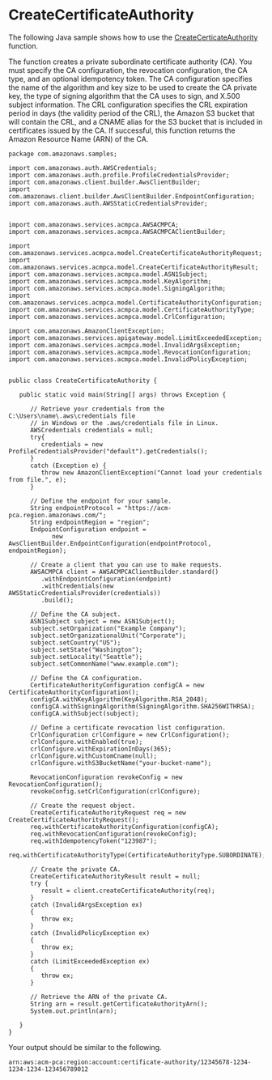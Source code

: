 # CreateCertificateAuthority<a name="JavaApi-CreatePrivateCertificateAuthority"></a>

The following Java sample shows how to use the [CreateCerticateAuthority](https://docs.aws.amazon.com/acm-pca/latest/APIReference/API_CreateCertificateAuthority.html) function\.

The function creates a private subordinate certificate authority \(CA\)\. You must specify the CA configuration, the revocation configuration, the CA type, and an optional idempotency token\. The CA configuration specifies the name of the algorithm and key size to be used to create the CA private key, the type of signing algorithm that the CA uses to sign, and X\.500 subject information\. The CRL configuration specifies the CRL expiration period in days \(the validity period of the CRL\), the Amazon S3 bucket that will contain the CRL, and a CNAME alias for the S3 bucket that is included in certificates issued by the CA\. If successful, this function returns the Amazon Resource Name \(ARN\) of the CA\. 

```
package com.amazonaws.samples;

import com.amazonaws.auth.AWSCredentials;
import com.amazonaws.auth.profile.ProfileCredentialsProvider;
import com.amazonaws.client.builder.AwsClientBuilder;
import com.amazonaws.client.builder.AwsClientBuilder.EndpointConfiguration;
import com.amazonaws.auth.AWSStaticCredentialsProvider;


import com.amazonaws.services.acmpca.AWSACMPCA;
import com.amazonaws.services.acmpca.AWSACMPCAClientBuilder;

import com.amazonaws.services.acmpca.model.CreateCertificateAuthorityRequest;
import com.amazonaws.services.acmpca.model.CreateCertificateAuthorityResult;
import com.amazonaws.services.acmpca.model.ASN1Subject;
import com.amazonaws.services.acmpca.model.KeyAlgorithm;
import com.amazonaws.services.acmpca.model.SigningAlgorithm;
import com.amazonaws.services.acmpca.model.CertificateAuthorityConfiguration;
import com.amazonaws.services.acmpca.model.CertificateAuthorityType;
import com.amazonaws.services.acmpca.model.CrlConfiguration;

import com.amazonaws.AmazonClientException;
import com.amazonaws.services.apigateway.model.LimitExceededException;
import com.amazonaws.services.acmpca.model.InvalidArgsException;
import com.amazonaws.services.acmpca.model.RevocationConfiguration;
import com.amazonaws.services.acmpca.model.InvalidPolicyException;


public class CreateCertificateAuthority {

   public static void main(String[] args) throws Exception {

      // Retrieve your credentials from the C:\Users\name\.aws\credentials file
      // in Windows or the .aws/credentials file in Linux.
      AWSCredentials credentials = null;
      try{
         credentials = new ProfileCredentialsProvider("default").getCredentials();
      }
      catch (Exception e) {
         throw new AmazonClientException("Cannot load your credentials from file.", e);
      }

      // Define the endpoint for your sample.
      String endpointProtocol = "https://acm-pca.region.amazonaws.com/";
      String endpointRegion = "region";
      EndpointConfiguration endpoint =
            new AwsClientBuilder.EndpointConfiguration(endpointProtocol, endpointRegion);

      // Create a client that you can use to make requests.
      AWSACMPCA client = AWSACMPCAClientBuilder.standard()
         .withEndpointConfiguration(endpoint)
         .withCredentials(new AWSStaticCredentialsProvider(credentials))
         .build();

      // Define the CA subject.
      ASN1Subject subject = new ASN1Subject();
      subject.setOrganization("Example Company");
      subject.setOrganizationalUnit("Corporate");
      subject.setCountry("US");
      subject.setState("Washington");
      subject.setLocality("Seattle");
      subject.setCommonName("www.example.com");

      // Define the CA configuration.
      CertificateAuthorityConfiguration configCA = new CertificateAuthorityConfiguration();
      configCA.withKeyAlgorithm(KeyAlgorithm.RSA_2048);
      configCA.withSigningAlgorithm(SigningAlgorithm.SHA256WITHRSA);
      configCA.withSubject(subject);

      // Define a certificate revocation list configuration.
      CrlConfiguration crlConfigure = new CrlConfiguration();
      crlConfigure.withEnabled(true);
      crlConfigure.withExpirationInDays(365);
      crlConfigure.withCustomCname(null);
      crlConfigure.withS3BucketName("your-bucket-name");

      RevocationConfiguration revokeConfig = new RevocationConfiguration();
      revokeConfig.setCrlConfiguration(crlConfigure);

      // Create the request object.
      CreateCertificateAuthorityRequest req = new CreateCertificateAuthorityRequest();
      req.withCertificateAuthorityConfiguration(configCA);
      req.withRevocationConfiguration(revokeConfig);
      req.withIdempotencyToken("123987");
      req.withCertificateAuthorityType(CertificateAuthorityType.SUBORDINATE);

      // Create the private CA.
      CreateCertificateAuthorityResult result = null;
      try {
         result = client.createCertificateAuthority(req);
      }
      catch (InvalidArgsException ex)
      {
         throw ex;
      }
      catch (InvalidPolicyException ex)
      {
         throw ex;
      }
      catch (LimitExceededException ex)
      {
         throw ex;
      }

      // Retrieve the ARN of the private CA.
      String arn = result.getCertificateAuthorityArn();
      System.out.println(arn);

   }
}
```

Your output should be similar to the following\.

```
arn:aws:acm-pca:region:account:certificate-authority/12345678-1234-1234-1234-123456789012
```